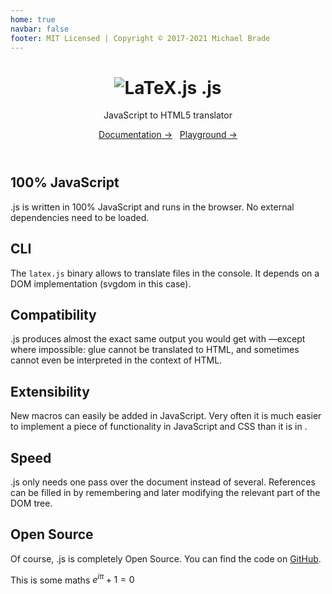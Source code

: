 ```yaml
---
home: true
navbar: false
footer: MIT Licensed | Copyright © 2017-2021 Michael Brade
---
```

<header class="hero">
  <h1 id="main-title">
      <img src="/img/latexjs.png" alt="LaTeX.js"> <latex/>.js
  </h1>

  <p class="description">JavaScript <latex/> to HTML5 translator</p>

  <p class="action">
    <a href="/usage.html" class="nav-link action-button">Documentation →</a>
    &nbsp;
    <a href="/playground.html" class="nav-link action-button">Playground →</a>
  </p>
</header>

<div class="features">
  <div class="feature">
    <h2>100% JavaScript</h2>
    <p><latex/>.js is written in 100% JavaScript and runs in the browser. No external dependencies need to be loaded.</p>
  </div>

  <div class="feature">
    <h2>CLI</h2>
    <p>The <code>latex.js</code> binary allows to translate <latex/> files in the console. It depends on a DOM implementation (svgdom in this case).</p>
  </div>

  <div class="feature">
    <h2>Compatibility</h2>
    <p><latex/>.js produces almost the exact same output you would get with <latex/>—except where impossible: glue cannot
    be translated to HTML, and sometimes cannot even be interpreted in the context of HTML.</p>
  </div>

  <div class="feature">
    <h2>Extensibility</h2>
    <p>New macros can easily be added in JavaScript. Very often it is much easier to implement a piece of functionality
    in JavaScript and CSS than it is in <latex/>.</p>
  </div>

  <div class="feature">
    <h2>Speed</h2>
    <p><latex/>.js only needs one pass over the document instead of several. References can be filled in by remembering
    and later modifying the relevant part of the DOM tree.</p>
  </div>

  <div class="feature">
    <h2>Open Source</h2>
    <p>Of course, <latex/>.js is completely Open Source. You can find the code on
    <a href="https://github.com/michael-brade/LaTeX.js">GitHub</a>.</p>
  </div>
</div>

This is some maths $e^{i\pi}+1=0$
